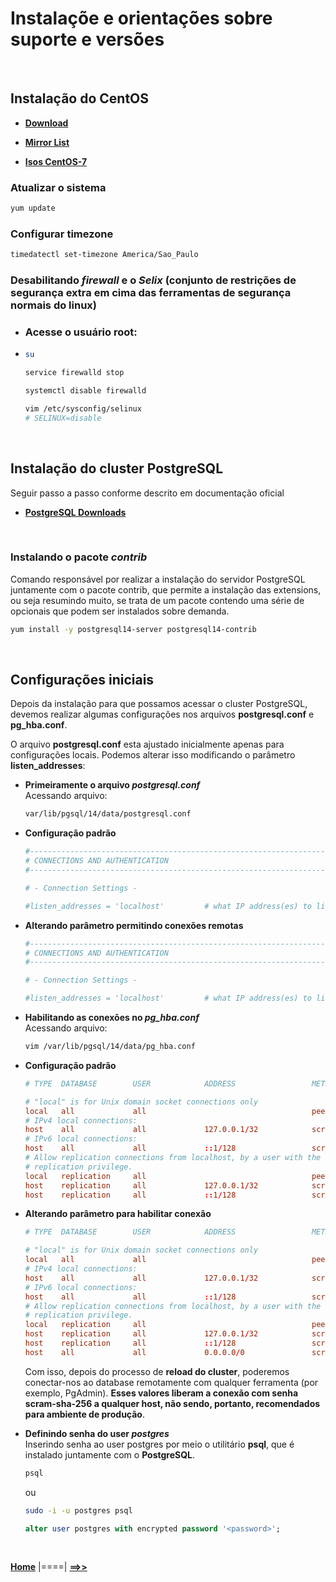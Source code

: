 # **Instalaçõe e orientações sobre suporte e versões**

<br/>

## **Instalação do CentOS**

- [**Download**](https://www.centos.org/download/ "CentOS download")

- [**Mirror List**](https://www.centos.org/download/mirrors/ "List of CentOS official mirrors")

- [**Isos CentOS-7**](http://mirror.ci.ifes.edu.br/centos/7.9.2009/isos/x86_64/ "Isos Instituto Federal Espírito Santo")

### **Atualizar o sistema**
```bash
yum update
```

### **Configurar timezone**

```bash
timedatectl set-timezone America/Sao_Paulo
```

### **Desabilitando *firewall* e o *Selix* (conjunto de restrições de segurança extra em cima das ferramentas de segurança normais do linux)**

- ### **Acesse o usuário root:**
- 
  ```bash
  su
  ```
  
  ```bash
  service firewalld stop
  ```
  
  ```bash
  systemctl disable firewalld
  ```
  
  ```bash
  vim /etc/sysconfig/selinux
  # SELINUX=disable
  ```

<br/>

## **Instalação do cluster PostgreSQL**

Seguir passo a passo conforme descrito em documentação oficial

- [**PostgreSQL Downloads**](https://www.postgresql.org/download/ "Packages and Installers")
<br/>

### **Instalando o pacote *contrib***

Comando responsável por realizar a instalação do servidor PostgreSQL juntamente com o pacote contrib, que permite a instalação das extensions, ou seja resumindo muito, se trata de um pacote contendo uma série de opcionais que podem ser instalados sobre demanda. 

```bash
yum install -y postgresql14-server postgresql14-contrib
```

<br/>

## **Configurações iniciais**

Depois da instalação para que possamos acessar o cluster PostgreSQL, devemos realizar algumas configurações nos arquivos **postgresql.conf** e **pg_hba.conf**.

O arquivo **postgresql.conf** esta ajustado inicialmente apenas para configurações locais. Podemos alterar isso modificando o parâmetro **listen_addresses**:


- **Primeiramente o arquivo *postgresql.conf***<br/>
Acessando arquivo:

  ```bash
  var/lib/pgsql/14/data/postgresql.conf
  ```

- **Configuração padrão**
  ```conf
  #------------------------------------------------------------------------------
  # CONNECTIONS AND AUTHENTICATION
  #------------------------------------------------------------------------------

  # - Connection Settings -

  #listen_addresses = 'localhost'         # what IP address(es) to listen on;
  ```

- **Alterando parâmetro permitindo conexões remotas**
  ```conf
  #------------------------------------------------------------------------------
  # CONNECTIONS AND AUTHENTICATION
  #------------------------------------------------------------------------------

  # - Connection Settings -

  #listen_addresses = 'localhost'         # what IP address(es) to listen on;
  ```

- **Habilitando as conexões no *pg_hba.conf***<br/>
Acessando arquivo:

  ```bash
  vim /var/lib/pgsql/14/data/pg_hba.conf
  ```

- **Configuração padrão**
  ```conf
  # TYPE  DATABASE        USER            ADDRESS                 METHOD

  # "local" is for Unix domain socket connections only
  local   all             all                                     peer
  # IPv4 local connections:
  host    all             all             127.0.0.1/32            scram-sha-256
  # IPv6 local connections:
  host    all             all             ::1/128                 scram-sha-256
  # Allow replication connections from localhost, by a user with the
  # replication privilege.
  local   replication     all                                     peer
  host    replication     all             127.0.0.1/32            scram-sha-256
  host    replication     all             ::1/128                 scram-sha-256
  ```

- **Alterando parâmetro para habilitar conexão**
  ```conf
  # TYPE  DATABASE        USER            ADDRESS                 METHOD

  # "local" is for Unix domain socket connections only
  local   all             all                                     peer
  # IPv4 local connections:
  host    all             all             127.0.0.1/32            scram-sha-256
  # IPv6 local connections:
  host    all             all             ::1/128                 scram-sha-256
  # Allow replication connections from localhost, by a user with the
  # replication privilege.
  local   replication     all                                     peer
  host    replication     all             127.0.0.1/32            scram-sha-256
  host    replication     all             ::1/128                 scram-sha-256
  host    all             all             0.0.0.0/0               scram-sha-256
  ```

  Com isso, depois do processo de **reload do cluster**, poderemos conectar-nos ao database remotamente com qualquer ferramenta (por exemplo, PgAdmin). **Esses valores liberam a conexão com senha scram-sha-256 a qualquer host, não sendo, portanto, recomendados para ambiente de produção**.

- **Definindo senha do user *postgres***<br/>
  Inserindo senha ao user postgres por meio o utilitário **psql**, que é instalado juntamente com o **PostgreSQL**.

  ```bash
  psql
  ```

  ou

  ```bash
  sudo -i -u postgres psql
  ```

  ```sql
  alter user postgres with encrypted password '<password>';
  ```

<br/>

 [**Home**](../README.md) |====| [**==>>**](../capitulo_2/capitulo_2..md)

<br/>